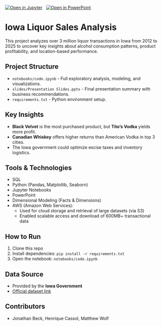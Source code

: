 [![Open in Jupyter](https://img.shields.io/badge/Open%20in-Jupyter-orange?logo=jupyter)](notebooks/code.ipynb)
&nbsp;
[![Open in PowerPoint](https://img.shields.io/badge/Open%20in-PowerPoint-red?logo=microsoftpowerpoint)](slides/Presentation%20Slides.pptx)

# Iowa Liquor Sales Analysis
This project analyzes over 3 million liquor transactions in Iowa from 2012 to 2025 to uncover key insights about alcohol consumption patterns, product profitability, and location-based performance.

## Project Structure
- `notebooks/code.ipynb` - Full exploratory analysis, modeling, and visualizations.
- `slides/Presentation Slides.pptx` - Final presentation summary with business recommendations.
- `requirements.txt` - Python environment setup.

## Key Insights
- **Black Velvet** is the most purchased product, but **Tito’s Vodka** yields more profit.
- **Canadian Whiskey** offers higher returns than American Vodka in top 3 cities.
- The Iowa government could optimize excise taxes and inventory logistics.

## Tools & Technologies
- SQL
- Python (Pandas, Matplotlib, Seaborn)
- Jupyter Notebooks
- PowerPoint
- Dimensional Modeling (Facts & Dimensions)
- AWS (Amazon Web Services):
    - Used for cloud storage and retrieval of large datasets (via S3)
    - Enabled scalable access and download of 600MB+ transactional data

## How to Run
1. Clone this repo
2. Install dependencies: `pip install -r requirements.txt`
3. Open the notebook: `notebooks/code.ipynb`

## Data Source
- Provided by the **Iowa Government**
- [Official dataset link](https://istm-4212.s3.us-east-1.amazonaws.com/Iowa_Liquor_Sales_20250416.zip)

## Contributors
- Jonathan Beck, Henrique Cassol, Matthew Wolf
